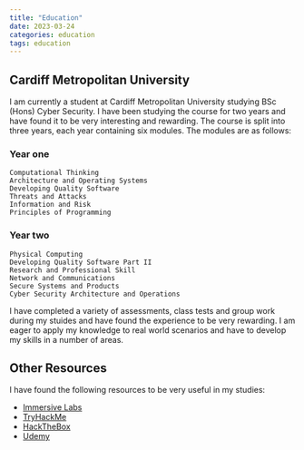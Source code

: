 ```yaml
---
title: "Education"
date: 2023-03-24
categories: education
tags: education
---
```

## Cardiff Metropolitan University
I am currently a student at Cardiff Metropolitan University studying BSc (Hons) Cyber Security. I have been studying the course for two years and have found it to be very interesting and rewarding. The course is split into three years, each year containing six modules. The modules are as follows:

### Year one
    Computational Thinking
    Architecture and Operating Systems
    Developing Quality Software
    Threats and Attacks
    Information and Risk
    Principles of Programming

### Year two

    Physical Computing
    Developing Quality Software Part II
    Research and Professional Skill
    Network and Communications
    Secure Systems and Products
    Cyber Security Architecture and Operations

I have completed a variety of assessments, class tests and group work during my stuides and have found the experience to be very rewarding. I am eager to apply my knowledge to real world scenarios and have to develop my skills in a number of areas.

## Other Resources
I have found the following resources to be very useful in my studies:

* [Immersive Labs](https://www.immersivelabs.online/)
* [TryHackMe](https://tryhackme.com/)
* [HackTheBox](https://www.hackthebox.eu/)
* [Udemy](https://www.udemy.com/)




    